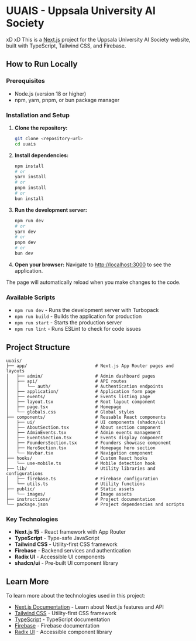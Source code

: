 # UUAIS - Uppsala University AI Society
xD xD
This is a [Next.js](https://nextjs.org) project for the Uppsala University AI Society website, built with TypeScript, Tailwind CSS, and Firebase.

## How to Run Locally

### Prerequisites
- Node.js (version 18 or higher)
- npm, yarn, pnpm, or bun package manager

### Installation and Setup

1. **Clone the repository:**
   ```bash
   git clone <repository-url>
   cd uuais
   ```

2. **Install dependencies:**
   ```bash
   npm install
   # or
   yarn install
   # or
   pnpm install
   # or
   bun install
   ```

3. **Run the development server:**
   ```bash
   npm run dev
   # or
   yarn dev
   # or
   pnpm dev
   # or
   bun dev
   ```

4. **Open your browser:**
   Navigate to [http://localhost:3000](http://localhost:3000) to see the application.

The page will automatically reload when you make changes to the code.

### Available Scripts

- `npm run dev` - Runs the development server with Turbopack
- `npm run build` - Builds the application for production
- `npm run start` - Starts the production server
- `npm run lint` - Runs ESLint to check for code issues

## Project Structure

```
uuais/
├── app/                          # Next.js App Router pages and layouts
│   ├── admin/                    # Admin dashboard pages
│   ├── api/                      # API routes
│   │   └── auth/                 # Authentication endpoints
│   ├── application/              # Application form page
│   ├── events/                   # Events listing page
│   ├── layout.tsx                # Root layout component
│   ├── page.tsx                  # Homepage
│   └── globals.css               # Global styles
├── components/                   # Reusable React components
│   ├── ui/                       # UI components (shadcn/ui)
│   ├── AboutSection.tsx          # About section component
│   ├── AdminEvents.tsx           # Admin events management
│   ├── EventsSection.tsx         # Events display component
│   ├── FoundersSection.tsx       # Founders showcase component
│   ├── HeroSection.tsx           # Homepage hero section
│   └── Navbar.tsx                # Navigation component
├── hooks/                        # Custom React hooks
│   └── use-mobile.ts             # Mobile detection hook
├── lib/                          # Utility libraries and configurations
│   ├── firebase.ts               # Firebase configuration
│   └── utils.ts                  # Utility functions
├── public/                       # Static assets
│   └── images/                   # Image assets
├── instructions/                 # Project documentation
└── package.json                  # Project dependencies and scripts
```

### Key Technologies

- **Next.js 15** - React framework with App Router
- **TypeScript** - Type-safe JavaScript
- **Tailwind CSS** - Utility-first CSS framework
- **Firebase** - Backend services and authentication
- **Radix UI** - Accessible UI components
- **shadcn/ui** - Pre-built UI component library

## Learn More

To learn more about the technologies used in this project:

- [Next.js Documentation](https://nextjs.org/docs) - Learn about Next.js features and API
- [Tailwind CSS](https://tailwindcss.com/docs) - Utility-first CSS framework
- [TypeScript](https://www.typescriptlang.org/docs/) - TypeScript documentation
- [Firebase](https://firebase.google.com/docs) - Firebase documentation
- [Radix UI](https://www.radix-ui.com/) - Accessible component library
